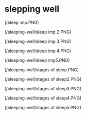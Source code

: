 # slepping well

(/sleep imp.PNG)

(/sleeping-well/sleep imp 2.PNG)

(/sleeping-well/sleep imp 3.PNG)

(/sleeping-well/sleep imp 4.PNG)

(/sleeping-well/sleep imp5.PNG)

(/sleeping-well/stages of sleep.PNG)

(/sleeping-well/stages of sleep2.PNG)

(/sleeping-well/stages of sleep3.PNG)

(/sleeping-well/stages of sleep4.PNG)

(/sleeping-well/stages of sleep5.PNG)